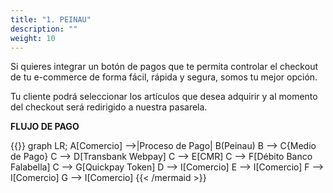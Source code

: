 ```yaml
---
title: "1. PEINAU"
description: ""
weight: 10
---
```


Si quieres integrar un botón de pagos que te permita controlar el checkout de tu e-commerce de forma fácil, rápida y segura, somos tu mejor opción.

Tu cliente podrá seleccionar los artículos que desea adquirir y al momento del checkout será redirigido a nuestra pasarela.

**FLUJO DE PAGO**

{{<mermaid align="left">}}
graph LR;
    A[Comercio] -->|Proceso de Pago| B(Peinau)
    B --> C{Medio de Pago}
    C --> D[Transbank Webpay]
    C --> E[CMR]
    C --> F[Débito Banco Falabella]
    C --> G[Quickpay Token]
    D --> I[Comercio]
    E --> I[Comercio]
    F --> I[Comercio]
    G --> I[Comercio]
{{< /mermaid >}}
